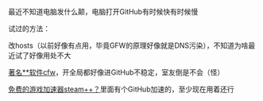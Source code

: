 最近不知道电脑发什么颠，电脑打开GitHub有时候快有时候慢

试过的方法：

改hosts（以前好像有点用，毕竟GFW的原理好像就是DNS污染），不知道为啥最近试了好像用处不大

[著名**软件cfw](https://github.com/Fndroid/clash_for_windows_pkg/releases)，开全局都好像进GitHub不稳定，室友倒是不会（怪）

[免费的游戏加速器steam++？](https://github.com/BeyondDimension/SteamTools/releases/tag/2.8.6)里面有个GitHub加速的，至少现在用着还行

